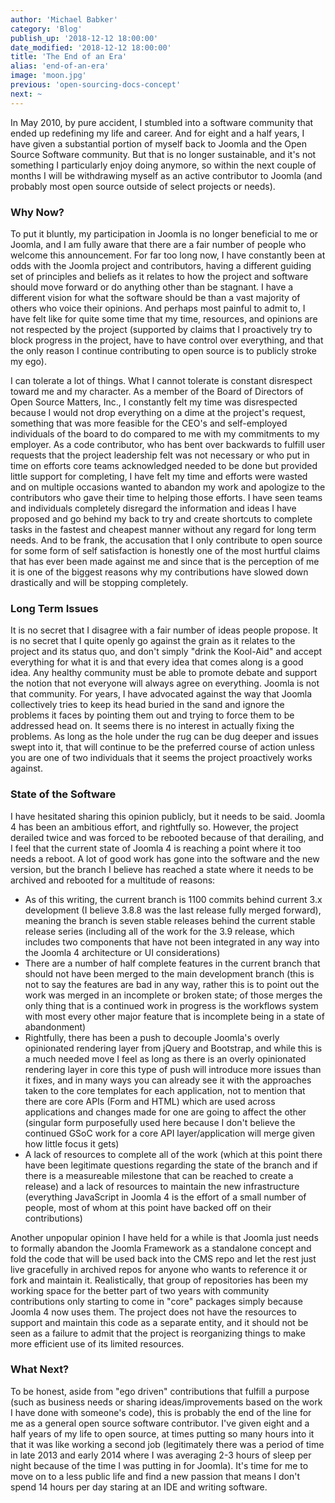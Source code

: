```yaml
---
author: 'Michael Babker'
category: 'Blog'
publish_up: '2018-12-12 18:00:00'
date_modified: '2018-12-12 18:00:00'
title: 'The End of an Era'
alias: 'end-of-an-era'
image: 'moon.jpg'
previous: 'open-sourcing-docs-concept'
next: ~
---
```


<p>In May 2010, by pure accident, I stumbled into a software community that ended up redefining my life and career. And for eight and a half years, I have given a substantial portion of myself back to Joomla and the Open Source Software community. But that is no longer sustainable, and it's not something I particularly enjoy doing anymore, so within the next couple of months I will be withdrawing myself as an active contributor to Joomla (and probably most open source outside of select projects or needs).</p>
<h3>Why Now?</h3>
<p>To put it bluntly, my participation in Joomla is no longer beneficial to me or Joomla, and I am fully aware that there are a fair number of people who welcome this announcement. For far too long now, I have constantly been at odds with the Joomla project and contributors, having a different guiding set of principles and beliefs as it relates to how the project and software should move forward or do anything other than be stagnant. I have a different vision for what the software should be than a vast majority of others who voice their opinions. And perhaps most painful to admit to, I have felt like for quite some time that my time, resources, and opinions are not respected by the project (supported by claims that I proactively try to block progress in the project, have to have control over everything, and that the only reason I continue contributing to open source is to publicly stroke my ego).</p>
<p>I can tolerate a lot of things. What I cannot tolerate is constant disrespect toward me and my character. As a member of the Board of Directors of Open Source Matters, Inc., I constantly felt my time was disrespected because I would not drop everything on a dime at the project's request, something that was more feasible for the CEO's and self-employed individuals of the board to do compared to me with my commitments to my employer. As a code contributor, who has bent over backwards to fulfill user requests that the project leadership felt was not necessary or who put in time on efforts core teams acknowledged needed to be done but provided little support for completing, I have felt my time and efforts were wasted and on multiple occasions wanted to abandon my work and apologize to the contributors who gave their time to helping those efforts. I have seen teams and individuals completely disregard the information and ideas I have proposed and go behind my back to try and create shortcuts to complete tasks in the fastest and cheapest manner without any regard for long term needs. And to be frank, the accusation that I only contribute to open source for some form of self satisfaction is honestly one of the most hurtful claims that has ever been made against me and since that is the perception of me it is one of the biggest reasons why my contributions have slowed down drastically and will be stopping completely.</p>
<h3>Long Term Issues</h3>
<p>It is no secret that I disagree with a fair number of ideas people propose. It is no secret that I quite openly go against the grain as it relates to the project and its status quo, and don't simply "drink the Kool-Aid" and accept everything for what it is and that every idea that comes along is a good idea. Any healthy community must be able to promote debate and support the notion that not everyone will always agree on everything. Joomla is not that community. For years, I have advocated against the way that Joomla collectively tries to keep its head buried in the sand and ignore the problems it faces by pointing them out and trying to force them to be addressed head on. It seems there is no interest in actually fixing the problems. As long as the hole under the rug can be dug deeper and issues swept into it, that will continue to be the preferred course of action unless you are one of two individuals that it seems the project proactively works against.</p>
<h3>State of the Software</h3>
<p>I have hesitated sharing this opinion publicly, but it needs to be said. Joomla 4 has been an ambitious effort, and rightfully so. However, the project derailed twice and was forced to be rebooted because of that derailing, and I feel that the current state of Joomla 4 is reaching a point where it too needs a reboot. A lot of good work has gone into the software and the new version, but the branch I believe has reached a state where it needs to be archived and rebooted for a multitude of reasons:</p>
<ul>
<li>As of this writing, the current branch is 1100 commits behind current 3.x development (I believe 3.8.8 was the last release fully merged forward), meaning the branch is seven stable releases behind the current stable release series (including all of the work for the 3.9 release, which includes two components that have not been integrated in any way into the Joomla 4 architecture or UI considerations)</li>
<li>There are a number of half complete features in the current branch that should not have been merged to the main development branch (this is not to say the features are bad in any way, rather this is to point out the work was merged in an incomplete or broken state; of those merges the only thing that is a continued work in progress is the workflows system with most every other major feature that is incomplete being in a state of abandonment)</li>
<li>Rightfully, there has been a push to decouple Joomla's overly opinionated rendering layer from jQuery and Bootstrap, and while this is a much needed move I feel as long as there is an overly opinionated rendering layer in core this type of push will introduce more issues than it fixes, and in many ways you can already see it with the approaches taken to the core templates for each application, not to mention that there are core APIs (Form and HTML) which are used across applications and changes made for one are going to affect the other (singular form purposefully used here because I don't believe the continued GSoC work for a core API layer/application will merge given how little focus it gets)</li>
<li>A lack of resources to complete all of the work (which at this point there have been legitimate questions regarding the state of the branch and if there is a measureable milestone that can be reached to create a release) and a lack of resources to maintain the new infrastructure (everything JavaScript in Joomla 4 is the effort of a small number of people, most of whom at this point have backed off on their contributions)</li>
</ul>
<p>Another unpopular opinion I have held for a while is that Joomla just needs to formally abandon the Joomla Framework as a standalone concept and fold the code that will be used back into the CMS repo and let the rest just live gracefully in archived repos for anyone who wants to reference it or fork and maintain it. Realistically, that group of repositories has been my working space for the better part of two years with community contributions only starting to come in "core" packages simply because Joomla 4 now uses them. The project does not have the resources to support and maintain this code as a separate entity, and it should not be seen as a failure to admit that the project is reorganizing things to make more efficient use of its limited resources.</p>
<h3>What Next?</h3>
<p>To be honest, aside from "ego driven" contributions that fulfill a purpose (such as business needs or sharing ideas/improvements based on the work I have done with someone's code), this is probably the end of the line for me as a general open source software contributor. I've given eight and a half years of my life to open source, at times putting so many hours into it that it was like working a second job (legitimately there was a period of time in late 2013 and early 2014 where I was averaging 2-3 hours of sleep per night because of the time I was putting in for Joomla). It's time for me to move on to a less public life and find a new passion that means I don't spend 14 hours per day staring at an IDE and writing software.</p>
